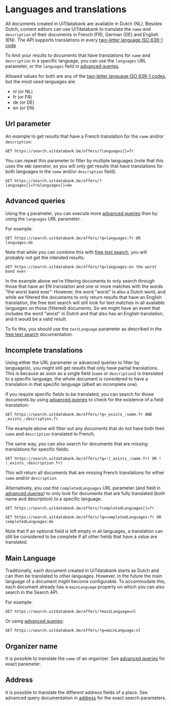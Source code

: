 ---
---

# Languages and translations

All documents created in UiTdatabank are available in Dutch \(NL\). Besides Dutch, content editors can use UiTdatabank to translate the `name` and `description` of their documents in French \(FR\), German \(DE\) and English \(EN\). The API supports translations in every [two-letter language ISO 639-1 code](https://en.wikipedia.org/wiki/List_of_ISO_639-1_codes)

To limit your results to documents that have translations for `name` and `description` in a specific language, you can use the `languages` URL parameter, or the `languages` field in [advanced queries](../../reference/advanced-queries).

Allowed values for both are any of the [two-letter language ISO 639-1 codes](https://en.wikipedia.org/wiki/List_of_ISO_639-1_codes), but the most used languages are:

* nl \(or NL\)
* fr \(or FR\)
* de \(or DE\)
* en \(or EN\)

## Url parameter

An example to get results that have a French translation for the `name` and/or `description`:

```
GET https://search.uitdatabank.be/offers/?languages[]=fr
```

You can repeat this parameter to filter by multiple languages \(note that this uses the `AND` operator, so you will only get results that have translations for both languages in the `name` and/or `description` field\).

```
GET https://search.uitdatabank.be/offers/?languages[]=fr&languages[]=de
```

## Advanced queries

Using the `q` parameter, you can execute more [advanced queries](../../reference/advanced-queries) than by using the `languages` URL parameter.

For example:

```
GET https://search.uitdatabank.be/offers/?q=languages:fr OR languages:de
```

Note that while you can combine this with [free text search](../../searching/free-text-search), you will probably not get the intended results:

```
GET https://search.uitdatabank.be/offers/?q=languages:en the worst band ever
```

In the example above we're filtering documents to only search through those that have an EN translation and one or more matches with the words "the worst band ever". However, the word "worst" is also a Dutch word, and while we filtered the documents to only return results that have an English translation, the free text search will still look for text matches in all available languages on those \(filtered\) documents. So we might have an event that includes the word "worst" in Dutch and that also has an English translation, and it would be a valid result.

To fix this, you should use the `textLanguage` parameter as described in the [free text search](../../searching/free-text-search) documentation.

## Incomplete translations

Using either the URL parameter or advanced queries to filter by language\(s\), you might still get results that only have partial translations. This is because as soon as a single field (`name` or `description`) is translated to a specific language, the whole document is considered to have a translation in that specific language \(albeit an incomplete one\).

If you require specific fields to be translated, you can search for those documents by using [advanced queries](../../reference/advanced-queries) to check for the existence of a field translation:

```
GET https://search.uitdatabank.be/offers/?q=_exists_:name.fr AND _exists_:description.fr
```

The example above will filter out any documents that do not have both their `name` and `description` translated to French.

The same way, you can also search for documents that are missing translations for specific fields:

```
GET https://search.uitdatabank.be/offers/?q=!(_exists_:name.fr) OR !(_exists_:description.fr)
```

This will return all documents that are missing French translations for either `name` and/or `description`.

Alternatively, you use the `completedLanguages` URL parameter \(and field in [advanced queries](../../reference/advanced-queries)\) to only look for documents that are fully translated (both name and description) to a specific language.

```
GET https://search.uitdatabank.be/offers/?completedLanguages[]=fr
```

```
GET https://search.uitdatabank.be/offers/?q=completedLanguages:fr OR completedLanguages:de
```

Note that if an optional field is left empty in all languages, a translation can still be considered to be complete if all other fields that have a value are translated.

## Main Language

Traditionally, each document created in UiTdatabank starts as Dutch and can then be translated to other languages. However, in the future the main language of a document might become configurable. To accommodate this, each document already has a `mainLanguage` property on which you can also search in the Search API.

For example:

```
GET https://search.uitdatabank.be/offers/?mainLanguage=nl
```

Or using [advanced queries](../../reference/advanced-queries):

```
GET https://search.uitdatabank.be/offers/?q=mainLanguage:nl
```

## Organizer name

It is possible to translate the `name` of an organizer. See [advanced queries](../../reference/advanced-queries) for exact parameter.


## Address

It is possible to translate the different address fields of a place. See advanced query documentation in [address](../../searching/address) for the exact search parameters.
